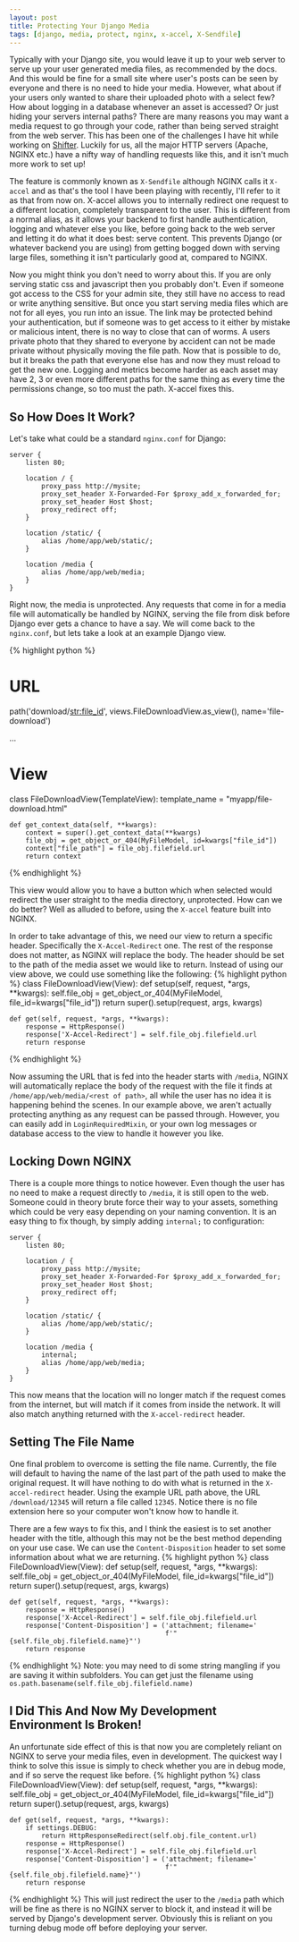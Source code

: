 ```yaml
---
layout: post
title: Protecting Your Django Media
tags: [django, media, protect, nginx, x-accel, X-Sendfile]
---
```


Typically with your Django site, you would leave it up to your web server to serve up your user generated media files, as recommended by the docs. And this would be fine for a small site where user's posts can be seen by everyone and there is no need to hide your media. However, what about if your users only wanted to share their uploaded photo with a select few? How about logging in a database whenever an asset is accessed? Or just hiding your servers internal paths? There are many reasons you may want a media request to go through your code, rather than being served straight from the web server. This has been one of the challenges I have hit while working on [Shifter](https://github.com/TobySuch/Shifter). Luckily for us, all the major HTTP servers (Apache, NGINX etc.) have a nifty way of handling requests like this, and it isn't much more work to set up!

The feature is commonly known as `X-Sendfile` although NGINX calls it `X-accel` and as that's the tool I have been playing with recently, I'll refer to it as that from now on. X-accel allows you to internally redirect one request to a different location, completely transparent to the user. This is different from a normal alias, as it allows your backend to first handle authentication, logging and whatever else you like, before going back to the web server and letting it do what it does best: serve content. This prevents Django (or whatever backend you are using) from getting bogged down with serving large files, something it isn't particularly good at, compared to NGINX.

Now you might think you don't need to worry about this. If you are only serving static css and javascript then you probably don't. Even if someone got access to the CSS for your admin site, they still have no access to read or write anything sensitive. But once you start serving media files which are not for all eyes, you run into an issue. The link may be protected behind your authentication, but if someone was to get access to it either by mistake or malicious intent, there is no way to close that can of worms. A users private photo that they shared to everyone by accident can not be made private without physically moving the file path. Now that is possible to do, but it breaks the path that everyone else has and now they must reload to get the new one. Logging and metrics become harder as each asset may have 2, 3 or even more different paths for the same thing as every time the permissions change, so too must the path. X-accel fixes this.

## So How Does It Work?
Let's take what could be a standard `nginx.conf` for Django:
```
server {
    listen 80;

    location / {
        proxy_pass http://mysite;
        proxy_set_header X-Forwarded-For $proxy_add_x_forwarded_for;
        proxy_set_header Host $host;
        proxy_redirect off;
    }

    location /static/ {
        alias /home/app/web/static/;
    }

    location /media {
        alias /home/app/web/media;
    }
}
```

Right now, the media is unprotected. Any requests that come in for a media file will automatically be handled by NGINX, serving the file from disk before Django ever gets a chance to have a say. We will come back to the `nginx.conf`, but lets take a look at an example Django view.

{% highlight python %}
# URL
path('download/<str:file_id>', views.FileDownloadView.as_view(),
     name='file-download')

...

# View
class FileDownloadView(TemplateView):
    template_name = "myapp/file-download.html"
    
    def get_context_data(self, **kwargs):
        context = super().get_context_data(**kwargs)
        file_obj = get_object_or_404(MyFileModel, id=kwargs["file_id"])
        context["file_path"] = file_obj.filefield.url
        return context
{% endhighlight %}

This view would allow you to have a button which when selected would redirect the user straight to the media directory, unprotected. How can we do better? Well as alluded to before, using the `X-accel` feature built into NGINX.

In order to take advantage of this, we need our view to return a specific header. Specifically the `X-Accel-Redirect` one. The rest of the response does not matter, as NGINX will replace the body. The header should be set to the path of the media asset we would like to return. Instead of using our view above, we could use something like the following:
{% highlight python %}
class FileDownloadView(View):
    def setup(self, request, *args, **kwargs):
        self.file_obj = get_object_or_404(MyFileModel, file_id=kwargs["file_id"])
        return super().setup(request, args, kwargs)

    def get(self, request, *args, **kwargs):
        response = HttpResponse()
        response['X-Accel-Redirect'] = self.file_obj.filefield.url
        return response
{% endhighlight %}

Now assuming the URL that is fed into the header starts with `/media`, NGINX will automatically replace the body of the request with the file it finds at `/home/app/web/media/<rest of path>`, all while the user has no idea it is happening behind the scenes. In our example above, we aren't actually protecting anything as any request can be passed through. However, you can easily add in `LoginRequiredMixin`, or your own log messages or database access to the view to handle it however you like.

## Locking Down NGINX

There is a couple more things to notice however. Even though the user has no need to make a request directly to `/media`, it is still open to the web. Someone could in theory brute force their way to your assets, something which could be very easy depending on your naming convention. It is an easy thing to fix though, by simply adding `internal;` to configuration:
```
server {
    listen 80;

    location / {
        proxy_pass http://mysite;
        proxy_set_header X-Forwarded-For $proxy_add_x_forwarded_for;
        proxy_set_header Host $host;
        proxy_redirect off;
    }

    location /static/ {
        alias /home/app/web/static/;
    }

    location /media {
        internal;
        alias /home/app/web/media;
    }
}
```
This now means that the location will no longer match if the request comes from the internet, but will match if it comes from inside the network. It will also match anything returned with the `X-accel-redirect` header.

## Setting The File Name
One final problem to overcome is setting the file name. Currently, the file will default to having the name of the last part of the path used to make the original request. It will have nothing to do with what is returned in the `X-accel-redirect` header. Using the example URL path above, the URL `/download/12345` will return a file called `12345`. Notice there is no file extension here so your computer won't know how to handle it. 

There are a few ways to fix this, and I think the easiest is to set another header with the title, although this may not be the best method depending on your use case. We can use the `Content-Disposition` header to set some information about what we are returning.
{% highlight python %}
class FileDownloadView(View):
    def setup(self, request, *args, **kwargs):
        self.file_obj = get_object_or_404(MyFileModel, file_id=kwargs["file_id"])
        return super().setup(request, args, kwargs)

    def get(self, request, *args, **kwargs):
        response = HttpResponse()
        response['X-Accel-Redirect'] = self.file_obj.filefield.url
        response['Content-Disposition'] = ('attachment; filename='
                                           f'"{self.file_obj.filefield.name}"')
        return response
{% endhighlight %}
Note: you may need to di some string mangling if you are saving it within subfolders. You can get just the filename using `os.path.basename(self.file_obj.filefield.name)`

## I Did This And Now My Development Environment Is Broken!
An unfortunate side effect of this is that now you are completely reliant on NGINX to serve your media files, even in development. The quickest way I think to solve this issue is simply to check whether you are in debug mode, and if so serve the request like before.
{% highlight python %}
class FileDownloadView(View):
    def setup(self, request, *args, **kwargs):
        self.file_obj = get_object_or_404(MyFileModel, file_id=kwargs["file_id"])
        return super().setup(request, args, kwargs)

    def get(self, request, *args, **kwargs):
        if settings.DEBUG:
            return HttpResponseRedirect(self.obj.file_content.url)
        response = HttpResponse()
        response['X-Accel-Redirect'] = self.file_obj.filefield.url
        response['Content-Disposition'] = ('attachment; filename='
                                           f'"{self.file_obj.filefield.name}"')
        return response
{% endhighlight %}
This will just redirect the user to the `/media` path which will be fine as there is no NGINX server to block it, and instead it will be served by Django's development server. Obviously this is reliant on you turning debug mode off before deploying your server.
